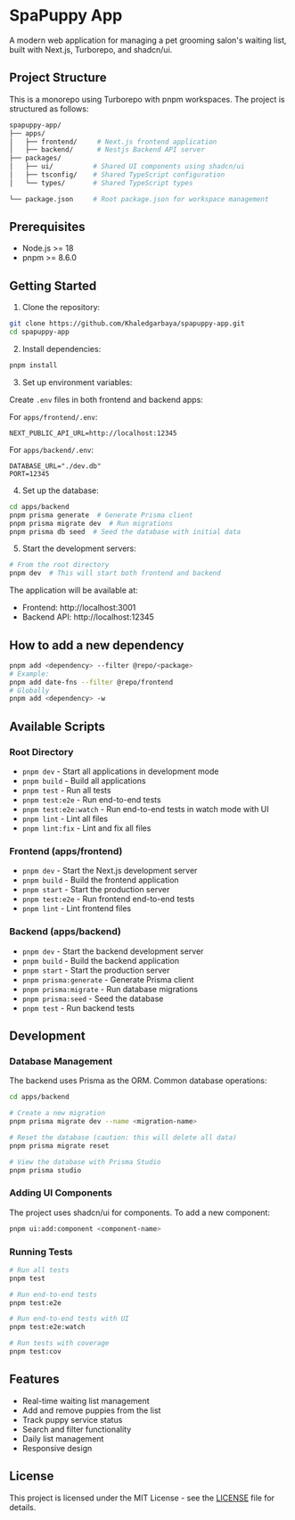 # SpaPuppy App

A modern web application for managing a pet grooming salon's waiting list, built with Next.js, Turborepo, and shadcn/ui.

## Project Structure

This is a monorepo using Turborepo with pnpm workspaces. The project is structured as follows:

```sh
spapuppy-app/
├── apps/
│   ├── frontend/     # Next.js frontend application
│   ├── backend/      # Nestjs Backend API server
├── packages/
│   ├── ui/          # Shared UI components using shadcn/ui
│   ├── tsconfig/    # Shared TypeScript configuration
│   └── types/       # Shared TypeScript types

└── package.json     # Root package.json for workspace management
```

## Prerequisites

- Node.js >= 18
- pnpm >= 8.6.0

## Getting Started

1. Clone the repository:
```bash
git clone https://github.com/Khaledgarbaya/spapuppy-app.git
cd spapuppy-app
```

2. Install dependencies:
```bash
pnpm install
```

3. Set up environment variables:

Create `.env` files in both frontend and backend apps:

For `apps/frontend/.env`:
```env
NEXT_PUBLIC_API_URL=http://localhost:12345
```

For `apps/backend/.env`:
```env
DATABASE_URL="./dev.db"
PORT=12345
```

4. Set up the database:
```bash
cd apps/backend
pnpm prisma generate  # Generate Prisma client
pnpm prisma migrate dev  # Run migrations
pnpm prisma db seed  # Seed the database with initial data
```

5. Start the development servers:
```bash
# From the root directory
pnpm dev  # This will start both frontend and backend
```

The application will be available at:
- Frontend: http://localhost:3001
- Backend API: http://localhost:12345

## How to add a new dependency

```bash
pnpm add <dependency> --filter @repo/<package>
# Example:
pnpm add date-fns --filter @repo/frontend
# Globally
pnpm add <dependency> -w    
```

## Available Scripts

### Root Directory

- `pnpm dev` - Start all applications in development mode
- `pnpm build` - Build all applications
- `pnpm test` - Run all tests
- `pnpm test:e2e` - Run end-to-end tests
- `pnpm test:e2e:watch` - Run end-to-end tests in watch mode with UI
- `pnpm lint` - Lint all files
- `pnpm lint:fix` - Lint and fix all files

### Frontend (apps/frontend)

- `pnpm dev` - Start the Next.js development server
- `pnpm build` - Build the frontend application
- `pnpm start` - Start the production server
- `pnpm test:e2e` - Run frontend end-to-end tests
- `pnpm lint` - Lint frontend files

### Backend (apps/backend)

- `pnpm dev` - Start the backend development server
- `pnpm build` - Build the backend application
- `pnpm start` - Start the production server
- `pnpm prisma:generate` - Generate Prisma client
- `pnpm prisma:migrate` - Run database migrations
- `pnpm prisma:seed` - Seed the database
- `pnpm test` - Run backend tests

## Development

### Database Management

The backend uses Prisma as the ORM. Common database operations:

```bash
cd apps/backend

# Create a new migration
pnpm prisma migrate dev --name <migration-name>

# Reset the database (caution: this will delete all data)
pnpm prisma migrate reset

# View the database with Prisma Studio
pnpm prisma studio
```

### Adding UI Components

The project uses shadcn/ui for components. To add a new component:

```bash
pnpm ui:add:component <component-name>
```

### Running Tests

```bash
# Run all tests
pnpm test

# Run end-to-end tests
pnpm test:e2e

# Run end-to-end tests with UI
pnpm test:e2e:watch

# Run tests with coverage
pnpm test:cov
```

## Features

- Real-time waiting list management
- Add and remove puppies from the list
- Track puppy service status
- Search and filter functionality
- Daily list management
- Responsive design

## License

This project is licensed under the MIT License - see the [LICENSE](LICENSE) file for details.
